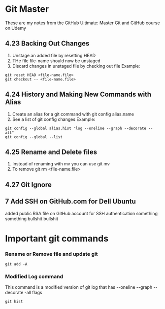 # Git Master
These are my notes from the GitHub Ultimate: Master Git and GitHub course on Udemy

## 4.23 Backing Out Changes
1. Unstage an added file by resetting HEAD
1. THe file file-name should now be unstaged
1. Discard changes in unstaged file by checking out file
Example:
```
git reset HEAD <file-name.file>
git checkout -- <file-name.file>
```

## 4.24 History and Making New Commands with Alias
1. Create an alias for a git command with git config alias.name
1. See a list of git config changes
Example:
```
git config --global alias.hist "log --oneline --graph --decorate --all"
git config --global --list
```

## 4.25 Rename and Delete files
1. Instead of renaming with mv you can use git mv
1. To remove git rm <file-name.file>

## 4.27 Git Ignore

## 7 Add SSH on GitHub.com for Dell Ubuntu
added public RSA file on GitHub account for SSH authentication
something
something
bullshit
bullshit

# Important git commands
### Rename or Remove file and update git
```
git add -A
```
### Modified Log command
This command is a modified version of git log that has --oneline --graph --decorate -all flags
```
git hist
```
